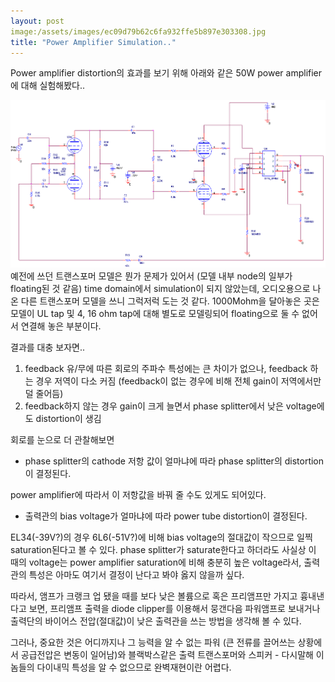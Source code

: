 ```yaml
---
layout: post
image:/assets/images/ec09d79b62c6fa932ffe5b897e303308.jpg
title: "Power Amplifier Simulation.."
---
```


Power amplifier distortion의 효과를 보기 위해 아래와 같은 50W power amplifier에 대해 실험해봤다..

![image](/assets/images/ec09d79b62c6fa932ffe5b897e303308.jpg)
예전에 쓰던 트랜스포머 모델은 뭔가 문제가 있어서 (모델 내부 node의 일부가 floating된 것 같음) time domain에서 simulation이 되지 않았는데, 오디오용으로 나온 다른 트랜스포머 모델을 쓰니 그럭저럭 도는 것 같다. 1000Mohm을 달아놓은 곳은 모델이 UL tap 및 4, 16 ohm tap에 대해 별도로 모델링되어 floating으로 둘 수 없어서 연결해 놓은 부분이다.

결과를 대충 보자면..

1) feedback 유/무에 따른 회로의 주파수 특성에는 큰 차이가 없으나, feedback 하는 경우 저역이 다소 커짐 (feedback이 없는 경우에 비해 전체 gain이 저역에서만 덜 줄어듬)
2) feedback하지 않는 경우 gain이 크게 늘면서 phase splitter에서 낮은 voltage에도 distortion이 생김 

회로를 눈으로 더 관찰해보면 

- phase splitter의 cathode 저항 값이 얼마냐에 따라 phase splitter의 distortion이 결정된다.

power amplifier에 따라서 이 저항값을 바꿔 줄 수도 있게도 되어있다.

- 출력관의 bias voltage가 얼마냐에 따라 power tube distortion이 결정된다. 

EL34(-39V?)의 경우 6L6(-51V?)에 비해 bias voltage의 절대값이 작으므로 일찍 saturation된다고 볼 수 있다. phase splitter가 saturate한다고 하더라도 사실상 이 때의 voltage는 power amplifier saturation에 비해 충분히 높은 voltage라서, 출력관의 특성은 아마도 여기서 결정이 난다고 봐야 옳지 않을까 싶다.


따라서, 앰프가 크랭크 업 됐을 때를 보다 낮은 볼륨으로 혹은 프리앰프만 가지고 흉내낸다고 보면, 프리앰프 출력을 diode clipper를 이용해서 뭉갠다음 파워앰프로 보내거나 출력단의 바이어스 전압(절대값)이 낮은 출력관을 쓰는 방법을 생각해 볼 수 있다.

그러나, 중요한 것은 어디까지나 그 능력을 알 수 없는 파워 (큰 전류를 끌어쓰는 상황에서 공급전압은 변동이 일어남)와 블랙박스같은 출력 트랜스포머와 스피커 - 다시말해 이놈들의 다이내믹 특성을 알 수 없으므로 완벽재현이란 어렵다.



